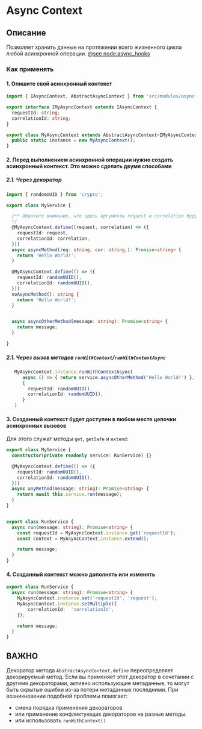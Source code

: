 # Async Context

## Описание

Позволяет хранить данные на протяжении всего жизненного цикла любой асинхронной операции.
[@see node:async_hooks](https://nodejs.org/api/async_context.html#class-asynclocalstorage)

### Как применять

#### 1. Опишите свой асинхронный контекст

```typescript
import { IAsyncContext, AbstractAsyncContext } from 'src/modules/async-context';

export interface IMyAsyncContext extends IAsyncContext {
  requestId: string;
  correlationId: string;
}

export class MyAsyncContext extends AbstractAsyncContext<IMyAsyncContext> {
  public static instance = new MyAsyncContext();
}

```

#### 2. Перед выполнением асинхронной операции нужно создать асинхронный контекст. Это можно сделать двумя способами

##### 2.1. Через декоратор

```typescript
import { randomUUID } from 'crypto';

export class MyService {

  /** Обратите внимание, что здесь аргументы request и correlation будут соответствовать аргументам метода: req и cor.
  */
  @MyAsyncContext.define((request, correlation) => ({
    requestId: request,
    correlationId: correlation,
  }))
  async asyncMethod(req: string, cor: string,): Promise<string> {
    return 'Hello World!';
  }

  @MyAsyncContext.define(() => ({
    requestId: randomUUID(),
    correlationId: randomUUID(),
  }))
  noAsyncMethod(): string {
    return 'Hello World!';
  }


  async asyncOtherMethod(message: string): Promise<string> {
    return message;
  }

}
```

##### 2.1. Через вызов методов `runWithContext`/`runWithContextAsync`

```typescript
   MyAsyncContext.instance.runWithContextAsync(
      async () => { return service.asyncOtherMethod('Hello World!') },
      {
        requestId: randomUUID(),
        correlationId: randomUUID(),
      }
   )
```

#### 3. Созданный контекст будет доступен в любом месте цепочки асинхронных вызовов

Для этого служат методы `get`, `getSafe` и `extend`:

```typescript
export class MyService {
  constructor(private readonly service: RunService) {}

  @MyAsyncContext.define(() => ({
    requestId: randomUUID(),
    correlationId: randomUUID(),
  }))
  async anyMethod(message: string): Promise<string> {
    return await this.service.run(message);
  }
}


export class RunService {
  async run(message: string): Promise<string> {
    const requestId = MyAsyncContext.instance.get('requestId');
    const context = MyAsyncContext.instance.extend();

    return message;
  }
}
```

#### 4. Созданный контекст можно дополнять или изменять

```typescript
export class RunService {
  async run(message: string): Promise<string> {
    MyAsyncContext.instance.set('requestId', 'request');
    MyAsyncContext.instance.setMultiple({
        correlationId:  'correlationId',
    });

    return message;
  }
}
```

## ВАЖНО

Декоратор метода `AbstractAsyncContext.define` переопределяет декорируемый метод. Если вы применяет этот декоратор в сочетании с другими декораторами, активно использующие метаданные, то могут быть скрытые ошибки из-за потери метаданных последними.
При возникновении подобной проблемы помогает:

- смена порядка применения декораторов
- или применение конфликтующих декораторов на разные методы.
- или использовать `runWithContext()`

